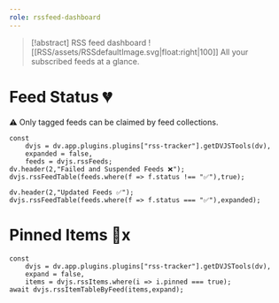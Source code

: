 ```yaml
---
role: rssfeed-dashboard
---
```

> [!abstract] RSS feed dashboard
> ![[RSS/assets/RSSdefaultImage.svg|float:right|100]] All your subscribed feeds at a glance.

# Feed Status 💔

⚠️ Only tagged feeds can be claimed by feed collections.
~~~dataviewjs
const
	dvjs = dv.app.plugins.plugins["rss-tracker"].getDVJSTools(dv),
	expanded = false,
	feeds = dvjs.rssFeeds;
dv.header(2,"Failed and Suspended Feeds ❌");
dvjs.rssFeedTable(feeds.where(f => f.status !== "✅"),true);

dv.header(2,"Updated Feeds ✅");
dvjs.rssFeedTable(feeds.where(f => f.status === "✅"),expanded);
~~~

# Pinned Items 📍x

~~~dataviewjs
const
	dvjs = dv.app.plugins.plugins["rss-tracker"].getDVJSTools(dv),
	expand = false,
	items = dvjs.rssItems.where(i => i.pinned === true);
await dvjs.rssItemTableByFeed(items,expand);
~~~
